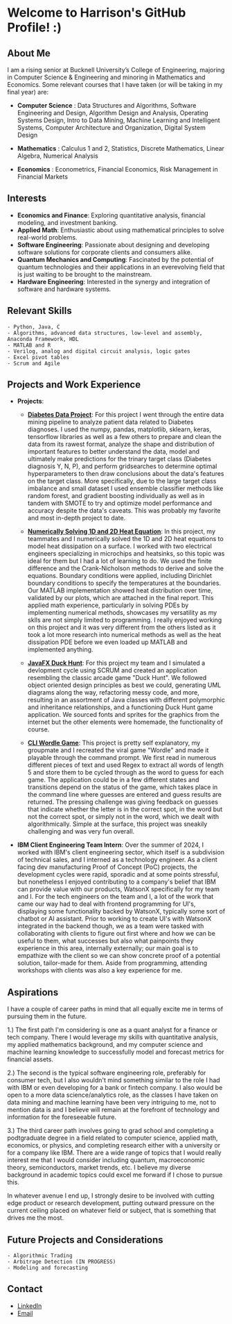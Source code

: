 # Welcome to Harrison's GitHub Profile! :)

## About Me
I am a rising senior at Bucknell University’s College of Engineering, majoring in Computer Science & Engineering and minoring in Mathematics and Economics. Some relevant courses that I have taken (or will be taking in my final year) are:

- **Computer Science** : Data Structures and Algorithms, Software Engineering and Design, Algorithm Design and Analysis, Operating Systems Design, Intro to Data Mining, Machine Learning and Intelligent Systems, Computer Architecture and Organization, Digital System Design

- **Mathematics** : Calculus 1 and 2, Statistics, Discrete Mathematics, Linear Algebra, Numerical Analysis

- **Economics** : Econometrics, Financial Economics, Risk Management in Financial Markets

## Interests
- **Economics and Finance**: Exploring quantitative analysis, financial modeling, and investment banking.
- **Applied Math**: Enthusiastic about using mathematical principles to solve real-world problems.
- **Software Engineering**: Passionate about designing and developing software solutions for corporate clients and consumers alike.
- **Quantum Mechanics and Computing**: Fascinated by the potential of quantum technologies and their applications in an everevolving field that is just waiting to be brought to the mainstream.
- **Hardware Engineering**: Interested in the synergy and integration of software and hardware systems.

## Relevant Skills
    - Python, Java, C
    - Algorithms, advanced data structures, low-level and assembly, Anaconda Framework, HDL
    - MATLAB and R
    - Verilog, analog and digital circuit analysis, logic gates
    - Excel pivot tables
    - Scrum and Agile

## Projects and Work Experience
- **Projects**:
  - **[Diabetes Data Project](https://github.com/harrison-hal3sworth/harrison-hal3sworth/tree/main/data_mining_final_proj)**: For this project I went through the entire data mining pipeline to analyze patient data related to Diabetes diagnoses. I used the numpy, pandas, matplotlib, sklearn, keras, tensorflow libraries as well as a few others to prepare and clean the data from its rawest format, analyze the shape and distribution of important features to better understand the data, model and ultimately make predictions for the trinary target class (Diabetes diagnosis Y, N, P), and perform gridsearches to determine optimal hyperparameters to then draw conclusions about the data's features on the target class. More specifically, due to the large target class imbalance and small dataset I used ensemble classifier methods like random forest, and gradient boosting individually as well as in tandem with SMOTE to try and optimize model performance and accuracy despite the data's caveats. This was probably my favorite and most in-depth project to date.

  - **[Numerically Solving 1D and 2D Heat Equation](https://github.com/harrison-hal3sworth/harrison-hal3sworth/tree/main/numerical_analysis_final_proj.pdf)**: In this project, my teammates and I numerically solved the 1D and 2D heat equations to model heat dissipation on a surface. I worked with two electrical engineers specializing in microchips and heatsinks, so this topic was ideal for them but I had a lot of learning to do. We used the finite difference and the Crank-Nicholson methods to derive and solve the equations. Boundary conditions were applied, including Dirichlet boundary conditions to specify the temperatures at the boundaries. Our MATLAB implementation showed heat distribution over time, validated by our plots, which are attached in the final report. This applied math experience, particularly in solving PDEs by implementing numerical methods, showcases my versatility as my sklls are not simply limited to programming. I really enjoyed working on this project and it was very different from the others listed as it took a lot more research into numerical methods as well as the heat dissipation PDE before we even loaded up MATLAB and implemented anything.

  - **[JavaFX Duck Hunt](https://github.com/harrison-hal3sworth/harrison-hal3sworth/tree/main/duck_hunt)**: For this project my team and I simulated a devlopment cycle using SCRUM and created an application resembling the classic arcade game "Duck Hunt". We followed object oriented design principles as best we could, generating UML diagrams along the way, refactoring messy code, and more, resulting in an assortment of Java classes with different polymorphic and inheritance relationships, and a functioning Duck Hunt game application. We sourced fonts and sprites for the graphics from the internet but the other elements were homemade, the functionality of course.

  - **[CLI Wordle Game](https://github.com/harrison-hal3sworth/harrison-hal3sworth/tree/main/wordle)**: This project is pretty self explanatory, my groupmate and I recreated the viral game "Wordle" and made it playable through the command prompt. We first read in numerous different pieces of text and used Regex to extract all words of length 5 and store them to be cycled through as the word to guess for each game. The application could be in a few different states and transitions depend on the status of the game, which takes place in the command line where guesses are entered and guess results are returned. The pressing challenge was giving feedback on guesses that indicate whether the letter is in the correct spot, in the word but not the correct spot, or simply not in the word, which we dealt with algorithmically. Simple at the surface, this project was sneakily challenging and was very fun overall.
  
- **IBM Client Engineering Team Intern**: Over the summer of 2024, I worked with IBM's client engineering sector, which itself is a subdivision of technical sales, and I interned as a technology engineer. As a client facing dev manufacturing Proof of Concept (PoC) projects, the development cycles were rapid, sporadic and at some points stressful, but nonetheless I enjoyed contributing to a company's belief that IBM can provide value with our products, WatsonX specifically for my team and I. For the tech engineers on the team and I, a lot of the work that came our way had to deal with frontend programming for UI's, displaying some functionality backed by WatsonX, typically some sort of chatbot or AI assistant. Prior to working to create UI's with WatsonX integrated in the backend though, we as a team were tasked with collaborating with clients to figure out first where and how we can be useful to them, what successes but also what painpoints they experience in this area, internally externally; our main goal is to empathize with the client so we can show concrete proof of a potential solution, tailor-made for them. Aside from programming, attending workshops with clients was also a key experience for me.

## Aspirations
I have a couple of career paths in mind that all equally excite me in terms of pursuing them in the future.

1.) The first path I'm considering is one as a quant analyst for a finance or tech company. There I would leverage my skills with quantitative analysis, my applied mathematics background, and my computer science and machine learning knowledge to successfully model and forecast metrics for financial assets. 

2.) The second is the typical software engineering role, preferably for consumer tech, but I also wouldn't mind something similar to the role I had with IBM or even developing for a bank or fintech company. I also would be open to a more data science/analytics role, as the classes I have taken on data mining and machine learning have been very intriguing to me, not to mention data is and I believe will remain at the forefront of technology and information for the foreseeable future.

3.) The third career path involves going to grad school and completing a podtgraduate degree in a field related to computer science, applied math, economics, or physics, and completing research either with a university or for a company like IBM. There are a wide range of topics that I would really interest me that I would consider including quantum, macroeconomic theory, semiconductors, market trends, etc. I believe my diverse background in academic topics could excel me forward if I chose to pursue this.

In whatever avenue I end up, I strongly desire to be involved with cutting edge product or research development, putting outward pressure on the current ceiling placed on whatever field or subject, that is something that drives me the most.

## Future Projects and Considerations
    - Algorithmic Trading
    - Arbitrage Detection (IN PROGRESS)
    - Modeling and forecasting

## Contact
- [LinkedIn](https://www.linkedin.com/in/harrison-halesworth-78b077248/)
- [Email](harrison.hal3sworth@gmail.com)
